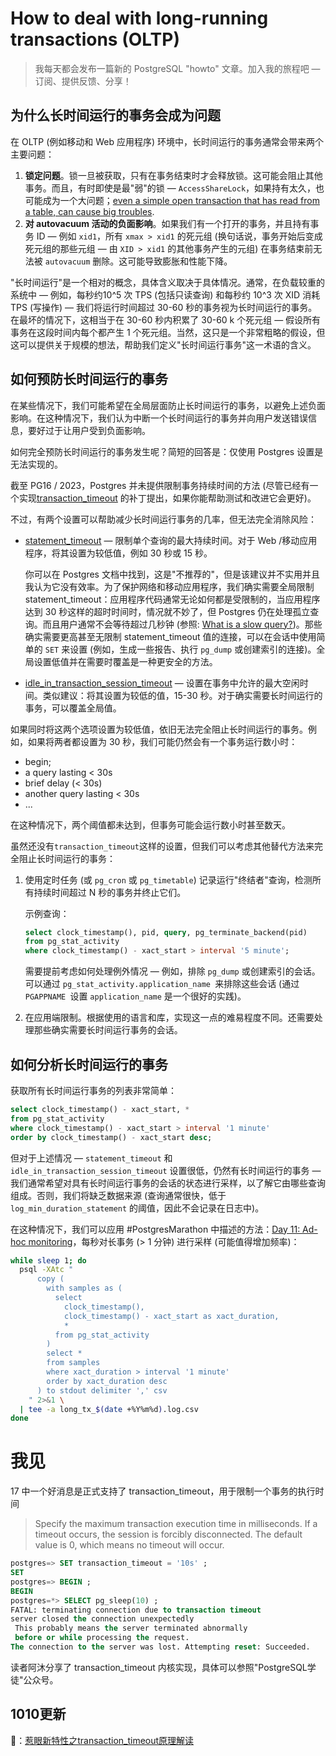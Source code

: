 # How to deal with long-running transactions (OLTP)

>我每天都会发布一篇新的 PostgreSQL "howto" 文章。加入我的旅程吧 — 订阅、提供反馈、分享！

## 为什么长时间运行的事务会成为问题

在 OLTP (例如移动和 Web 应用程序) 环境中，长时间运行的事务通常会带来两个主要问题：

1. **锁定问题**。锁一旦被获取，只有在事务结束时才会释放锁。这可能会阻止其他事务。而且，有时即使是最"弱"的锁 — `AccessShareLock`，如果持有太久，也可能成为一个大问题；[even a simple open transaction that has read from a table, can cause big troubles](https://postgres.ai/blog/20210923-zero-downtime-postgres-schema-migrations-lock-timeout-and-retries#problem-demonstration).
2. **对 autovacuum 活动的负面影响**。如果我们有一个打开的事务，并且持有事务 ID — 例如 `xid1`，所有 `xmax > xid1` 的死元组 (换句话说，事务开始后变成死元组的那些元组 — 由 `XID > xid1` 的其他事务产生的元组) 在事务结束前无法被 `autovacuum` 删除。这可能导致膨胀和性能下降。

"长时间运行"是一个相对的概念，具体含义取决于具体情况。通常，在负载较重的系统中 — 例如，每秒约10^5 次 TPS (包括只读查询) 和每秒约 10^3 次 XID 消耗 TPS (写操作) — 我们将运行时间超过 30-60 秒的事务视为长时间运行的事务。在最坏的情况下，这相当于在 30-60 秒内积累了 30-60 k 个死元组 — 假设所有事务在这段时间内每个都产生 1 个死元组。当然，这只是一个非常粗略的假设，但这可以提供关于规模的想法，帮助我们定义"长时间运行事务"这一术语的含义。

## 如何预防长时间运行的事务

在某些情况下，我们可能希望在全局层面防止长时间运行的事务，以避免上述负面影响。在这种情况下，我们认为中断一个长时间运行的事务并向用户发送错误信息，要好过于让用户受到负面影响。

如何完全预防长时间运行的事务发生呢？简短的回答是：仅使用 Postgres 设置是无法实现的。

截至 PG16 / 2023，Postgres 并未提供限制事务持续时间的方法 (尽管已经有一个实现[transaction_timeout](https://commitfest.postgresql.org/45/4040/) 的补丁提出，如果你能帮助测试和改进它会更好)。

不过，有两个设置可以帮助减少长时间运行事务的几率，但无法完全消除风险：

- [statement_timeout](https://postgresqlco.nf/doc/en/param/statement_timeout/) — 限制单个查询的最大持续时间。对于 Web /移动应用程序，将其设置为较低值，例如 30 秒或 15 秒。

  你可以在 Postgres 文档中找到，这是"不推荐的"，但是该建议并不实用并且我认为它没有效率。为了保护网络和移动应用程序，我们确实需要全局限制 statement_timeout：应用程序代码通常无论如何都是受限制的，当应用程序达到 30 秒这样的超时时间时，情况就不妙了，但 Postgres 仍在处理孤立查询。而且用户通常不会等待超过几秒钟 (参照: [What is a slow query?](https://postgres.ai/blog/20210909-what-is-a-slow-sql-query))。那些确实需要更高甚至无限制 statement_timeout 值的连接，可以在会话中使用简单的 `SET` 来设置 (例如，生成一些报告、执行 `pg_dump` 或创建索引的连接)。全局设置低值并在需要时覆盖是一种更安全的方法。

- [idle_in_transaction_session_timeout](https://postgresqlco.nf/doc/en/param/idle_in_transaction_session_timeout/) — 设置在事务中允许的最大空闲时间。类似建议：将其设置为较低的值，15-30 秒。对于确实需要长时间运行的事务，可以覆盖全局值。

如果同时将这两个选项设置为较低值，依旧无法完全阻止长时间运行的事务。例如，如果将两者都设置为 30 秒，我们可能仍然会有一个事务运行数小时：

- begin;
- a query lasting <  30s
- brief delay (< 30s)
- another query lasting < 30s
- ...

在这种情况下，两个阈值都未达到，但事务可能会运行数小时甚至数天。

虽然还没有`transaction_timeout`这样的设置，但我们可以考虑其他替代方法来完全阻止长时间运行的事务：

1. 使用定时任务 (或 `pg_cron` 或 `pg_timetable`) 记录运行"终结者"查询，检测所有持续时间超过 N 秒的事务并终止它们。

   示例查询：

   ~~~sql
   select clock_timestamp(), pid, query, pg_terminate_backend(pid)
   from pg_stat_activity
   where clock_timestamp() - xact_start > interval '5 minute';
   ~~~

   需要提前考虑如何处理例外情况 — 例如，排除 `pg_dump` 或创建索引的会话。可以通过 `pg_stat_activity.application_name `来排除这些会话 (通过 `PGAPPNAME `设置 `application_name` 是一个很好的实践)。

2. 在应用端限制。根据使用的语言和库，实现这一点的难易程度不同。还需要处理那些确实需要长时间运行事务的会话。

## 如何分析长时间运行的事务

获取所有长时间运行事务的列表非常简单：

```sql
select clock_timestamp() - xact_start, *
from pg_stat_activity
where clock_timestamp() - xact_start > interval '1 minute'
order by clock_timestamp() - xact_start desc;
```

但对于上述情况 — `statement_timeout` 和 `idle_in_transaction_session_timeout` 设置很低，仍然有长时间运行的事务 — 我们通常希望对具有长时间运行事务的会话的状态进行采样，以了解它由哪些查询组成。否则，我们将缺乏数据来源 (查询通常很快，低于 `log_min_duration_statement` 的阈值，因此不会记录在日志中)。

在这种情况下，我们可以应用 #PostgresMarathon 中描述的方法：[Day 11: Ad-hoc monitoring]()，每秒对长事务 (> 1 分钟) 进行采样 (可能值得增加频率)：

```bash
while sleep 1; do
  psql -XAtc "
      copy (
        with samples as (
          select
            clock_timestamp(),
            clock_timestamp() - xact_start as xact_duration,
            *
          from pg_stat_activity
        )
        select *
        from samples
        where xact_duration > interval '1 minute'
        order by xact_duration desc
      ) to stdout delimiter ',' csv
    " 2>&1 \
  | tee -a long_tx_$(date +%Y%m%d).log.csv
done
```

# 我见

17 中一个好消息是正式支持了 transaction_timeout，用于限制一个事务的执行时间

>Specify the maximum transaction execution time in milliseconds. If a timeout occurs, the session is forcibly disconnected. The default value is 0, which means no timeout will occur.

~~~sql
postgres=> SET transaction_timeout = '10s' ; 
SET
postgres=> BEGIN ; 
BEGIN
postgres=*> SELECT pg_sleep(10) ;
FATAL: terminating connection due to transaction timeout
server closed the connection unexpectedly
 This probably means the server terminated abnormally
 before or while processing the request.
The connection to the server was lost. Attempting reset: Succeeded.
~~~

读者阿沐分享了 transaction_timeout 内核实现，具体可以参照"PostgreSQL学徒"公众号。

## 1010更新

🔗：[惹眼新特性之transaction_timeout原理解读](https://mp.weixin.qq.com/s?__biz=MzUyOTAyMzMyNg==&mid=2247492267&idx=1&sn=feaeddc38c81a305ab8327433b72943d&chksm=fa65ca9acd12438cfed1fee37ba2d0112d90225e40772ab5663d36e2ec8e1d9f459d928afac7&token=1022057800&lang=zh_CN#rd)
